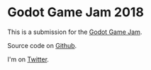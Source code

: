 # Godot Game Jam 2018

This is a submission for the [Godot Game Jam](https://itch.io/jam/godotjam062018).

Source code on [Github](https://github.com/markopolojorgensen/godot_game_jame_2018).

I'm on [Twitter](https://twitter.com/markopolodev).
